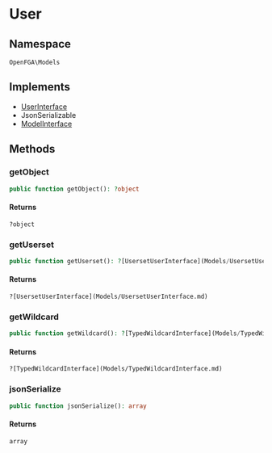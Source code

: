# User


## Namespace
`OpenFGA\Models`

## Implements
* [UserInterface](Models/UserInterface.md)
* JsonSerializable
* [ModelInterface](Models/ModelInterface.md)

## Methods
### getObject

```php
public function getObject(): ?object
```



#### Returns
`?object` 

### getUserset

```php
public function getUserset(): ?[UsersetUserInterface](Models/UsersetUserInterface.md)
```



#### Returns
`?[UsersetUserInterface](Models/UsersetUserInterface.md)` 

### getWildcard

```php
public function getWildcard(): ?[TypedWildcardInterface](Models/TypedWildcardInterface.md)
```



#### Returns
`?[TypedWildcardInterface](Models/TypedWildcardInterface.md)` 

### jsonSerialize

```php
public function jsonSerialize(): array
```



#### Returns
`array` 

